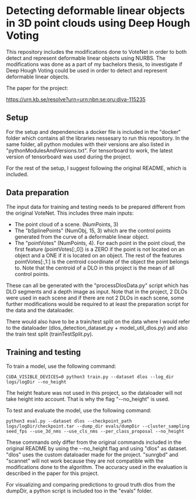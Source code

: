 # Detecting deformable linear objects in 3D point clouds using Deep Hough Voting


This repository includes the modifications done to VoteNet in order to both detect and represent deformable linear objects using NURBS. The modifications was done as a part of my bachelors thesis, to investigate if Deep Hough Voting could be used in order to detect and represent deformable linear objects.

The paper for the project:

https://urn.kb.se/resolve?urn=urn:nbn:se:oru:diva-115235

## Setup
For the setup and dependencies a docker file is included in the "docker" folder which contains all the libraries nessesary to run this repository. In the same folder, all python modules with their versions are also listed in "pythonModulesAndVersions.txt". For tensorboard to work, the latest version of tensorboard was used during the project.

For the rest of the setup, I suggest following the original README, which is included.

## Data preparation
The input data for training and testing needs to be prepared different from the original VoteNet.
This includes three main inputs:
* The point cloud of a scene. (NumPoints, 3)
* The "bSplinePoints" (NumObj, 15, 3) which are the control points generated from the curve of a deformable linear object.
* The "pointVotes" (NumPoints, 4). For each point in the point cloud, the first feature (pointVotes[:,0]) is a ZERO if the point is not located on an object and a ONE if it is located on an object. The rest of the features pointVotes[:,1:] is the centroid coordinate of the object the point belongs to. Note that the centroid of a DLO in this project is the mean of all control points.

These can all be generated with the "processDlosData.py" script which has DLO segments and a depth image as input. Note that in the project, 2 DLOs were used in each scene and if there are not 2 DLOs in each scene, some further modifications would be required to at least the preparation script for the data and the dataloader.

There would also have to be a train/test split on the data where I would refer to the dataloader (dlos_detection_dataset.py + model_util_dlos.py) and also the train test split (trainTestSplit.py).

## Training and testing
To train a model, use the following command:

    CUDA_VISIBLE_DEVICES=0 python3 train.py --dataset dlos --log_dir logs/logDir --no_height

The height feature was not used in this project, so the dataloader will not take height into account. That is why the flag "--no_height" is used.

To test and evaluate the model, use the following command:

    python3 eval.py --dataset dlos --checkpoint_path logs/logDir/checkpoint.tar --dump_dir evals/dumpDir --cluster_sampling seed_fps --use_3d_nms --use_cls_nms --per_class_proposal --no_height

These commands only differ from the original commands included in the original README by using the --no_height flag and using "dlos" as dataset. "dlos" uses the custom dataloader made for the project. "sunrgbd" and "scannet" will not work because they are not compatible with the modifications done to the algorithm. The accuracy used in the evaluation is described in the paper for this project.

For visualizing and comparing predictions to groud truth dlos from the dumpDir, a python script is included too in the "evals" folder.